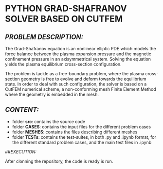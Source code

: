 # **PYTHON GRAD-SHAFRANOV SOLVER BASED ON CUTFEM**

## *PROBLEM DESCRIPTION:*

The Grad-Shafranov equation is an nonlinear elliptic PDE which models the force balance between the plasma expansion pressure and the magnetic confinement pressure in an axisymmetrical system. Solving the equation yields the plasma equilibrium cross-section configuration.

The problem is tackle as a free-boundary problem, where the plasma cross-section geometry is free to evolve and deform towards the equilibrium state. In order to deal with such configuration, the solver is based on a CutFEM numerical scheme, a non-conforming mesh Finite Element Method where the geometry is embedded in the mesh. 

## *CONTENT:*
- folder **src**: contains the source code
- folder **CASES**: contains the input files for the different problem cases
- folder **MESHES**: contains the files describing different meshes
- folder **TESTs**: contains the test-suites, in both .py and .ipynb format, for the different standard problem cases, and the main test files in .ipynb

##*EXECUTION:*

After clonning the repository, the code is ready is run. 


